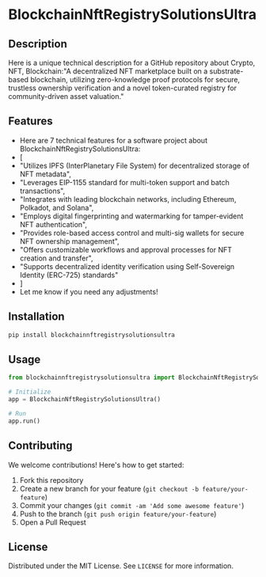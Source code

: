 # BlockchainNftRegistrySolutionsUltra

## Description

Here is a unique technical description for a GitHub repository about Crypto, NFT, Blockchain:"A decentralized NFT marketplace built on a substrate-based blockchain, utilizing zero-knowledge proof protocols for secure, trustless ownership verification and a novel token-curated registry for community-driven asset valuation."

## Features

- Here are 7 technical features for a software project about BlockchainNftRegistrySolutionsUltra:
- [
- "Utilizes IPFS (InterPlanetary File System) for decentralized storage of NFT metadata",
- "Leverages EIP-1155 standard for multi-token support and batch transactions",
- "Integrates with leading blockchain networks, including Ethereum, Polkadot, and Solana",
- "Employs digital fingerprinting and watermarking for tamper-evident NFT authentication",
- "Provides role-based access control and multi-sig wallets for secure NFT ownership management",
- "Offers customizable workflows and approval processes for NFT creation and transfer",
- "Supports decentralized identity verification using Self-Sovereign Identity (ERC-725) standards"
- ]
- Let me know if you need any adjustments!
## Installation

```bash
pip install blockchainnftregistrysolutionsultra
```

## Usage

```python
from blockchainnftregistrysolutionsultra import BlockchainNftRegistrySolutionsUltra

# Initialize
app = BlockchainNftRegistrySolutionsUltra()

# Run
app.run()
```

## Contributing

We welcome contributions! Here's how to get started:

1. Fork this repository
2. Create a new branch for your feature (`git checkout -b feature/your-feature`)
3. Commit your changes (`git commit -am 'Add some awesome feature'`)
4. Push to the branch (`git push origin feature/your-feature`)
5. Open a Pull Request

## License

Distributed under the MIT License. See `LICENSE` for more information.
